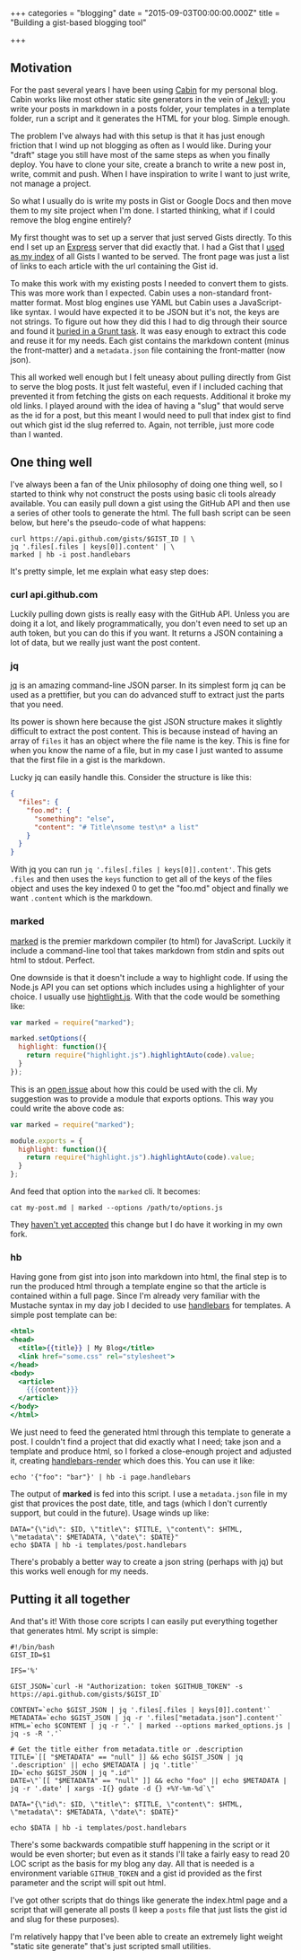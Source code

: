 +++
categories = "blogging"
date = "2015-09-03T00:00:00.000Z"
title = "Building a gist-based blogging tool"

+++

## Motivation

For the past several years I have been using [Cabin](http://www.cabinjs.com/) for my personal blog. Cabin works like most other static site generators in the vein of [Jekyll](http://jekyllrb.com/); you write your posts in markdown in a posts folder, your templates in a template folder, run a script and it generates the HTML for your blog. Simple enough.

The problem I've always had with this setup is that it has just enough friction that I wind up not blogging as often as I would like. During your "draft" stage you still have most of the same steps as when you finally deploy. You have to clone your site, create a branch to write a new post in, write, commit and push. When I have inspiration to write I want to just write, not manage a project.

So what I usually do is write my posts in Gist or Google Docs and then move them to my site project when I'm done. I started thinking, what if I could remove the blog engine entirely?

My first thought was to set up a server that just served Gists directly. To this end I set up an [Express](http://expressjs.com/) server that did exactly that.  I had a Gist that I [used as my index](https://gist.github.com/matthewp/695b163d39f68ec73678) of all Gists I wanted to be served. The front page was just a list of links to each article with the url containing the Gist id.

To make this work with my existing posts I needed to convert them to gists. This was more work than I expected. Cabin uses a non-standard front-matter format. Most blog engines use YAML but Cabin uses a JavaScript-like syntax.  I would have expected it to be JSON but it's not, the keys are not strings. To figure out how they did this I had to dig through their source and found it [buried in a Grunt task](https://github.com/CabinJS/grunt-pages/blob/4cd264fce21fb8d90198edadeccb3961b37537bc/tasks/pages.js#L269). It was easy enough to extract this code and reuse it for my needs. Each gist contains the markdown content (minus the front-matter) and a `metadata.json` file containing the front-matter (now json).

This all worked well enough but I felt uneasy about pulling directly from Gist to serve the blog posts. It just felt wasteful, even if I included caching that prevented it from fetching the gists on each requests. Additional it broke my old links. I played around with the idea of having a "slug" that would serve as the id for a post, but this meant I would need to pull that index gist to find out which gist id the slug referred to. Again, not terrible, just more code than I wanted.

## One thing well

I've always been a fan of the Unix philosophy of doing one thing well, so I started to think why not construct the posts using basic cli tools already available. You can easily pull down a gist using the GitHub API and then use a series of other tools to generate the html. The full bash script can be seen below, but here's the pseudo-code of what happens:

```shell
curl https://api.github.com/gists/$GIST_ID | \
jq '.files[.files | keys[0]].content' | \
marked | hb -i post.handlebars
```

It's pretty simple, let me explain what easy step does:

### curl api.github.com

Luckily pulling down gists is really easy with the GitHub API. Unless you are doing it a lot, and likely programmatically, you don't even need to set up an auth token, but you can do this if you want. It returns a JSON containing a lot of data, but we really just want the post content.

### jq

[jq](http://stedolan.github.io/jq/) is an amazing command-line JSON parser. In its simplest form jq can be used as a prettifier, but you can do advanced stuff to extract just the parts that you need.

Its power is shown here because the gist JSON structure makes it slightly difficult to extract the post content. This is because instead of having an array of `files` it has an object where the file name is the key. This is fine for when you know the name of a file, but in my case I just wanted to assume that the first file in a gist is the markdown.

Lucky jq can easily handle this. Consider the structure is like this:

```json
{
  "files": {
    "foo.md": {
      "something": "else",
      "content": "# Title\nsome test\n* a list"
    }
  }
}
```

With jq you can run `jq '.files[.files | keys[0]].content'`. This gets `.files` and then uses the `keys` function to get all of the keys of the files object and uses the key indexed 0 to get the "foo.md" object and finally we want `.content` which is the markdown.

### marked

[marked](https://github.com/chjj/marked) is the premier markdown compiler (to html) for JavaScript. Luckily it include a command-line tool that takes markdown from stdin and spits out html to stdout. Perfect.

One downside is that it doesn't include a way to highlight code. If using the Node.js API you can set options which includes using a highlighter of your choice. I usually use [hightlight.js](https://highlightjs.org/). With that the code would be something like:

```js
var marked = require("marked");

marked.setOptions({
  highlight: function(){
    return require("highlight.js").highlightAuto(code).value;
  }
});
```

This is an [open issue](https://github.com/chjj/marked/issues/110) about how this could be used with the cli. My suggestion was to provide a module that exports options. This way you could write the above code as:

```js
var marked = require("marked");

module.exports = {
  highlight: function(){
    return require("highlight.js").highlightAuto(code).value;
  }
};
```

And feed that option into the `marked` cli.  It becomes:

```
cat my-post.md | marked --options /path/to/options.js
```

They [haven't yet accepted](https://github.com/chjj/marked/pull/613) this change but I do have it working in my own fork.

### hb

Having gone from gist into json into markdown into html, the final step is to run the produced html through a template engine so that the article is contained within a full page. Since I'm already very familiar with the Mustache syntax in my day job I decided to use [handlebars](http://handlebarsjs.com/) for templates. A simple post template can be:

```handlebars
<html>
<head>
  <title>{{title}} | My Blog</title>
  <link href="some.css" rel="stylesheet">
</head>
<body>
  <article>
    {{{content}}}
  </article>
</body>
</html>
```

We just need to feed the generated html through this template to generate a post. I couldn't find a project that did exactly what I need; take json and a template and produce html, so I forked a close-enough project and adjusted it, creating [handlebars-render](https://www.npmjs.com/package/handlebars-render) which does this.  You can use it like:

```shell
echo '{"foo": "bar"}' | hb -i page.handlebars
```

The output of **marked** is fed into this script. I use a `metadata.json` file in my gist that provices the post date, title, and tags (which I don't currently support, but could in the future).  Usage winds up like:

```shell
DATA="{\"id\": $ID, \"title\": $TITLE, \"content\": $HTML, \"metadata\": $METADATA, \"date\": $DATE}"
echo $DATA | hb -i templates/post.handlebars
```

There's probably a better way to create a json string (perhaps with jq) but this works well enough for my needs.

## Putting it all together

And that's it! With those core scripts I can easily put everything together that generates html. My script is simple:

```shell
#!/bin/bash
GIST_ID=$1

IFS='%'

GIST_JSON=`curl -H "Authorization: token $GITHUB_TOKEN" -s https://api.github.com/gists/$GIST_ID`

CONTENT=`echo $GIST_JSON | jq '.files[.files | keys[0]].content'`
METADATA=`echo $GIST_JSON | jq -r '.files["metadata.json"].content'`
HTML=`echo $CONTENT | jq -r '.' | marked --options marked_options.js | jq -s -R '.'`

# Get the title either from metadata.title or .description
TITLE=`[[ "$METADATA" == "null" ]] && echo $GIST_JSON | jq '.description' || echo $METADATA | jq '.title'`
ID=`echo $GIST_JSON | jq ".id"`
DATE=\"`[[ "$METADATA" == "null" ]] && echo "foo" || echo $METADATA | jq -r '.date' | xargs -I{} gdate -d {} +%Y-%m-%d`\"

DATA="{\"id\": $ID, \"title\": $TITLE, \"content\": $HTML, \"metadata\": $METADATA, \"date\": $DATE}"

echo $DATA | hb -i templates/post.handlebars
```

There's some backwards compatible stuff happening in the script or it would be even shorter; but even as it stands I'll take a fairly easy to read 20 LOC script as the basis for my blog any day. All that is needed is a environment variable `GITHUB_TOKEN` and a gist id provided as the first parameter and the script will spit out html.

I've got other scripts that do things like generate the index.html page and a script that will generate all posts (I keep a `posts` file that just lists the gist id and slug for these purposes). 

I'm relatively happy that I've been able to create an extremely light weight "static site generate" that's just scripted small utilities.
